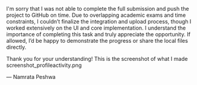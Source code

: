 I'm sorry that I was not able to complete the full submission and push the project to GitHub on time. Due to overlapping academic exams and time constraints, I couldn’t finalize the integration and upload process, though I worked extensively on the UI and core implementation. I understand the importance of completing this task and truly appreciate the opportunity. If allowed, I’d be happy to demonstrate the progress or share the local files directly.

Thank you for your understanding!
This is the screenshot of what I made screenshot_profileactivity.png

— Namrata Peshwa
